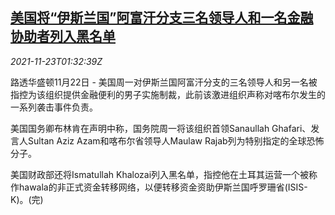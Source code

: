<!--1637632863000-->
[美国将“伊斯兰国”阿富汗分支三名领导人和一名金融协助者列入黑名单](https://cn.reuters.com/article/us-is-afg-leaders-blacklist-1123-idCNKBS2I803K)
------

<div><i>2021-11-23T01:32:39Z</i></div><p>路透华盛顿11月22日 - 美国周一对伊斯兰国阿富汗分支的三名领导人和另一名被指控为该组织提供金融便利的男子实施制裁，此前该激进组织声称对喀布尔发生的一系列袭击事件负责。</p><p>美国国务卿布林肯在声明中称，国务院周一将该组织首领Sanaullah Ghafari、发言人Sultan Aziz Azam和喀布尔省领导人Maulaw Rajab列为特别指定的全球恐怖分子。</p><p>美国财政部还将Ismatullah Khalozai列入黑名单，指控他在土耳其运营一个被称作hawala的非正式资金转移网络，以便转移资金资助伊斯兰国呼罗珊省(ISIS-K)。(完)</p>
